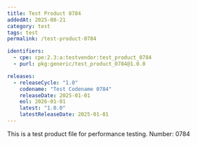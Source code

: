 ```yaml
---
title: Test Product 0784
addedAt: 2025-08-21
category: test
tags: test
permalink: /test-product-0784

identifiers:
  - cpe: cpe:2.3:a:testvendor:test_product_0784
  - purl: pkg:generic/test_product_0784@1.0.0

releases:
  - releaseCycle: "1.0"
    codename: "Test Codename 0784"
    releaseDate: 2025-01-01
    eol: 2026-01-01
    latest: "1.0.0"
    latestReleaseDate: 2025-01-01
---
```


This is a test product file for performance testing. Number: 0784
